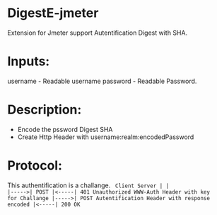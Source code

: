 DigestE-jmeter
==============

Extension for Jmeter support Autentification Digest with SHA.

Inputs:
=======
username - Readable username
password - Readable Password.

Description:
============
- Encode the pssword Digest SHA
- Create Http Header with username:realm:encodedPassword
 

Protocol:
=========
This authentification is a challange.
<code>
Client  Server
   |      |
   |----->| POST
   |<-----| 401 Unauthorized WWW-Auth Header with key for Challange
   |----->| POST Autentification Header with response encoded
   |<-----| 200 OK
</code>
